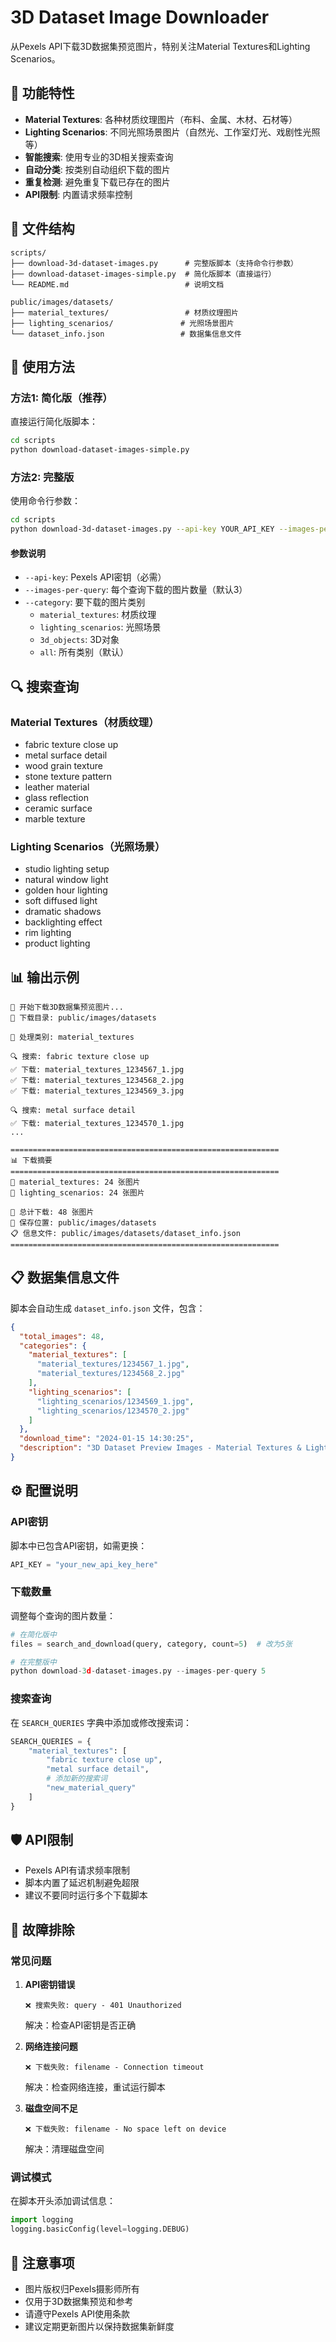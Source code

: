 # 3D Dataset Image Downloader

从Pexels API下载3D数据集预览图片，特别关注Material Textures和Lighting Scenarios。

## 🎯 功能特性

- **Material Textures**: 各种材质纹理图片（布料、金属、木材、石材等）
- **Lighting Scenarios**: 不同光照场景图片（自然光、工作室灯光、戏剧性光照等）
- **智能搜索**: 使用专业的3D相关搜索查询
- **自动分类**: 按类别自动组织下载的图片
- **重复检测**: 避免重复下载已存在的图片
- **API限制**: 内置请求频率控制

## 📁 文件结构

```
scripts/
├── download-3d-dataset-images.py      # 完整版脚本（支持命令行参数）
├── download-dataset-images-simple.py  # 简化版脚本（直接运行）
└── README.md                          # 说明文档

public/images/datasets/
├── material_textures/                 # 材质纹理图片
├── lighting_scenarios/               # 光照场景图片
└── dataset_info.json                 # 数据集信息文件
```

## 🚀 使用方法

### 方法1: 简化版（推荐）

直接运行简化版脚本：

```bash
cd scripts
python download-dataset-images-simple.py
```

### 方法2: 完整版

使用命令行参数：

```bash
cd scripts
python download-3d-dataset-images.py --api-key YOUR_API_KEY --images-per-query 5 --category all
```

#### 参数说明

- `--api-key`: Pexels API密钥（必需）
- `--images-per-query`: 每个查询下载的图片数量（默认3）
- `--category`: 要下载的图片类别
  - `material_textures`: 材质纹理
  - `lighting_scenarios`: 光照场景
  - `3d_objects`: 3D对象
  - `all`: 所有类别（默认）

## 🔍 搜索查询

### Material Textures（材质纹理）
- fabric texture close up
- metal surface detail
- wood grain texture
- stone texture pattern
- leather material
- glass reflection
- ceramic surface
- marble texture

### Lighting Scenarios（光照场景）
- studio lighting setup
- natural window light
- golden hour lighting
- soft diffused light
- dramatic shadows
- backlighting effect
- rim lighting
- product lighting

## 📊 输出示例

```
🚀 开始下载3D数据集预览图片...
📁 下载目录: public/images/datasets

🎯 处理类别: material_textures

🔍 搜索: fabric texture close up
✅ 下载: material_textures_1234567_1.jpg
✅ 下载: material_textures_1234568_2.jpg
✅ 下载: material_textures_1234569_3.jpg

🔍 搜索: metal surface detail
✅ 下载: material_textures_1234570_1.jpg
...

============================================================
📊 下载摘要
============================================================
📁 material_textures: 24 张图片
📁 lighting_scenarios: 24 张图片

🎉 总计下载: 48 张图片
📁 保存位置: public/images/datasets
📋 信息文件: public/images/datasets/dataset_info.json
============================================================
```

## 📋 数据集信息文件

脚本会自动生成 `dataset_info.json` 文件，包含：

```json
{
  "total_images": 48,
  "categories": {
    "material_textures": [
      "material_textures/1234567_1.jpg",
      "material_textures/1234568_2.jpg"
    ],
    "lighting_scenarios": [
      "lighting_scenarios/1234569_1.jpg",
      "lighting_scenarios/1234570_2.jpg"
    ]
  },
  "download_time": "2024-01-15 14:30:25",
  "description": "3D Dataset Preview Images - Material Textures & Lighting Scenarios"
}
```

## ⚙️ 配置说明

### API密钥
脚本中已包含API密钥，如需更换：

```python
API_KEY = "your_new_api_key_here"
```

### 下载数量
调整每个查询的图片数量：

```python
# 在简化版中
files = search_and_download(query, category, count=5)  # 改为5张

# 在完整版中
python download-3d-dataset-images.py --images-per-query 5
```

### 搜索查询
在 `SEARCH_QUERIES` 字典中添加或修改搜索词：

```python
SEARCH_QUERIES = {
    "material_textures": [
        "fabric texture close up",
        "metal surface detail",
        # 添加新的搜索词
        "new_material_query"
    ]
}
```

## 🛡️ API限制

- Pexels API有请求频率限制
- 脚本内置了延迟机制避免超限
- 建议不要同时运行多个下载脚本

## 🔧 故障排除

### 常见问题

1. **API密钥错误**
   ```
   ❌ 搜索失败: query - 401 Unauthorized
   ```
   解决：检查API密钥是否正确

2. **网络连接问题**
   ```
   ❌ 下载失败: filename - Connection timeout
   ```
   解决：检查网络连接，重试运行脚本

3. **磁盘空间不足**
   ```
   ❌ 下载失败: filename - No space left on device
   ```
   解决：清理磁盘空间

### 调试模式

在脚本开头添加调试信息：

```python
import logging
logging.basicConfig(level=logging.DEBUG)
```

## 📝 注意事项

- 图片版权归Pexels摄影师所有
- 仅用于3D数据集预览和参考
- 请遵守Pexels API使用条款
- 建议定期更新图片以保持数据集新鲜度
